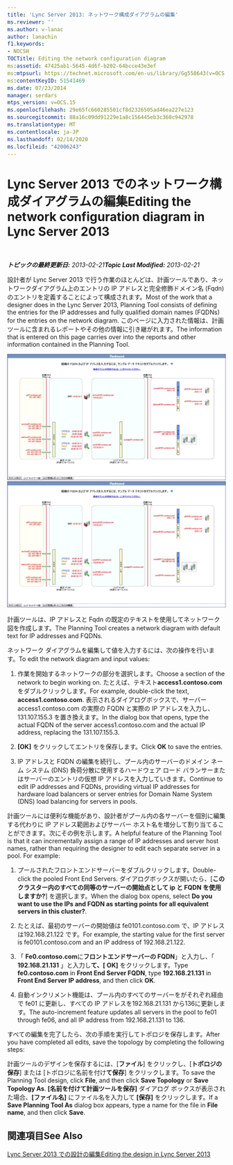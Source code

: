 ```yaml
---
title: 'Lync Server 2013: ネットワーク構成ダイアグラムの編集'
ms.reviewer: ''
ms.author: v-lanac
author: lanachin
f1.keywords:
- NOCSH
TOCTitle: Editing the network configuration diagram
ms:assetid: 47425ab1-5645-4d6f-b202-64bcce43e3ef
ms:mtpsurl: https://technet.microsoft.com/en-us/library/Gg558643(v=OCS.15)
ms:contentKeyID: 51541469
ms.date: 07/23/2014
manager: serdars
mtps_version: v=OCS.15
ms.openlocfilehash: 29e65fc660285501cf8d2326505ad46ea227e123
ms.sourcegitcommit: 88a16c09dd91229e1a8c156445eb3c360c942978
ms.translationtype: MT
ms.contentlocale: ja-JP
ms.lasthandoff: 02/14/2020
ms.locfileid: "42006243"
---
```

<div data-xmlns="http://www.w3.org/1999/xhtml">

<div class="topic" data-xmlns="http://www.w3.org/1999/xhtml" data-msxsl="urn:schemas-microsoft-com:xslt" data-cs="http://msdn.microsoft.com/">

<div data-asp="http://msdn2.microsoft.com/asp">

# <a name="editing-the-network-configuration-diagram-in-lync-server-2013"></a><span data-ttu-id="4f057-102">Lync Server 2013 でのネットワーク構成ダイアグラムの編集</span><span class="sxs-lookup"><span data-stu-id="4f057-102">Editing the network configuration diagram in Lync Server 2013</span></span>

</div>

<div id="mainSection">

<div id="mainBody">

<span> </span>

<span data-ttu-id="4f057-103">_**トピックの最終更新日:** 2013-02-21_</span><span class="sxs-lookup"><span data-stu-id="4f057-103">_**Topic Last Modified:** 2013-02-21_</span></span>

<span data-ttu-id="4f057-104">設計者が Lync Server 2013 で行う作業のほとんどは、計画ツールであり、ネットワークダイアグラム上のエントリの IP アドレスと完全修飾ドメイン名 (Fqdn) のエントリを定義することによって構成されます。</span><span class="sxs-lookup"><span data-stu-id="4f057-104">Most of the work that a designer does in the Lync Server 2013, Planning Tool consists of defining the entries for the IP addresses and fully qualified domain names (FQDNs) for the entries on the network diagram.</span></span> <span data-ttu-id="4f057-105">このページに入力された情報は、計画ツールに含まれるレポートやその他の情報に引き継がれます。</span><span class="sxs-lookup"><span data-stu-id="4f057-105">The information that is entered on this page carries over into the reports and other information contained in the Planning Tool.</span></span>

<span data-ttu-id="4f057-106">![計画ツール、ネットワーク図](images/Gg558643.eeabee2d-698c-4b79-baa5-caa4cfb7edb3(OCS.15).jpg "計画ツール、ネットワーク図")</span><span class="sxs-lookup"><span data-stu-id="4f057-106">![Planning Tool Network diagram](images/Gg558643.eeabee2d-698c-4b79-baa5-caa4cfb7edb3(OCS.15).jpg "Planning Tool Network diagram")</span></span>

<span data-ttu-id="4f057-107">計画ツールは、IP アドレスと Fqdn の既定のテキストを使用してネットワーク図を作成します。</span><span class="sxs-lookup"><span data-stu-id="4f057-107">The Planning Tool creates a network diagram with default text for IP addresses and FQDNs.</span></span>

<span data-ttu-id="4f057-108">ネットワーク ダイアグラムを編集して値を入力するには、次の操作を行います。</span><span class="sxs-lookup"><span data-stu-id="4f057-108">To edit the network diagram and input values:</span></span>

1.  <span data-ttu-id="4f057-109">作業を開始するネットワークの部分を選択します。</span><span class="sxs-lookup"><span data-stu-id="4f057-109">Choose a section of the network to begin working on.</span></span> <span data-ttu-id="4f057-110">たとえば、テキスト**access1.contoso.com**をダブルクリックします。</span><span class="sxs-lookup"><span data-stu-id="4f057-110">For example, double-click the text, **access1.contoso.com**.</span></span> <span data-ttu-id="4f057-111">表示されるダイアログボックスで、サーバー access1.contoso.com の実際の FQDN と実際の IP アドレスを入力し、131.107.155.3 を置き換えます。</span><span class="sxs-lookup"><span data-stu-id="4f057-111">In the dialog box that opens, type the actual FQDN of the server access1.contoso.com and the actual IP address, replacing the 131.107.155.3.</span></span>

2.  <span data-ttu-id="4f057-112">**[OK]** をクリックしてエントリを保存します。</span><span class="sxs-lookup"><span data-stu-id="4f057-112">Click **OK** to save the entries.</span></span>

3.  <span data-ttu-id="4f057-113">IP アドレスと FQDN の編集を続行し、プール内のサーバーのドメイン ネーム システム (DNS) 負荷分散に使用するハードウェア ロード バランサーまたはサーバーのエントリの仮想 IP アドレスを入力していきます。</span><span class="sxs-lookup"><span data-stu-id="4f057-113">Continue to edit IP addresses and FQDNs, providing virtual IP addresses for hardware load balancers or server entries for Domain Name System (DNS) load balancing for servers in pools.</span></span>

<span data-ttu-id="4f057-p103">計画ツールには便利な機能があり、設計者がプール内の各サーバーを個別に編集する代わりに IP アドレス範囲およびサーバー ホスト名を増分して割り当てることができます。次にその例を示します。</span><span class="sxs-lookup"><span data-stu-id="4f057-p103">A helpful feature of the Planning Tool is that it can incrementally assign a range of IP addresses and server host names, rather than requiring the designer to edit each separate server in a pool. For example:</span></span>

1.  <span data-ttu-id="4f057-116">プールされたフロントエンドサーバーをダブルクリックします。</span><span class="sxs-lookup"><span data-stu-id="4f057-116">Double-click the pooled Front End Servers.</span></span> <span data-ttu-id="4f057-117">ダイアログボックスが開いたら、[**このクラスター内のすべての同等のサーバーの開始点として ip と FQDN を使用しますか?**] を選択します。</span><span class="sxs-lookup"><span data-stu-id="4f057-117">When the dialog box opens, select **Do you want to use the IPs and FQDN as starting points for all equivalent servers in this cluster?**.</span></span>

2.  <span data-ttu-id="4f057-118">たとえば、最初のサーバーの開始値は fe0101.contoso.com で、IP アドレスは192.168.21.122 です。</span><span class="sxs-lookup"><span data-stu-id="4f057-118">For example, the starting value for the first server is fe0101.contoso.com and an IP address of 192.168.21.122.</span></span>

3.  <span data-ttu-id="4f057-119">「 **Fe0.contoso.com**に**フロントエンドサーバーの FQDN**」と入力し、「 **192.168.21.131** 」と入力し**て、[** **OK]** をクリックします。</span><span class="sxs-lookup"><span data-stu-id="4f057-119">Type **fe0.contoso.com** in **Front End Server FQDN**, type **192.168.21.131** in **Front End Server IP address**, and then click **OK**.</span></span>

4.  <span data-ttu-id="4f057-120">自動インクリメント機能は、プール内のすべてのサーバーをがそれぞれ経由で fe01 に更新し、すべての IP アドレスを192.168.21.131 から136に更新します。</span><span class="sxs-lookup"><span data-stu-id="4f057-120">The auto-increment feature updates all servers in the pool to fe01 through fe06, and all IP address from 192.168.21.131 to 136.</span></span>

<span data-ttu-id="4f057-121">すべての編集を完了したら、次の手順を実行してトポロジを保存します。</span><span class="sxs-lookup"><span data-stu-id="4f057-121">After you have completed all edits, save the topology by completing the following steps:</span></span>

<span data-ttu-id="4f057-122">計画ツールのデザインを保存するには、[**ファイル**] をクリックし、[**トポロジの保存**] または [トポロジに名前を付け**て保存**] をクリックします。</span><span class="sxs-lookup"><span data-stu-id="4f057-122">To save the Planning Tool design, click **File**, and then click **Save Topology** or **Save Topology As**.</span></span> <span data-ttu-id="4f057-123">**[名前を付けて計画ツールを保存]** ダイアログ ボックスが表示された場合、**[ファイル名]** にファイル名を入力して **[保存]** をクリックします。</span><span class="sxs-lookup"><span data-stu-id="4f057-123">If a **Save Planning Tool As** dialog box appears, type a name for the file in **File name**, and then click **Save**.</span></span>

<div>

## <a name="see-also"></a><span data-ttu-id="4f057-124">関連項目</span><span class="sxs-lookup"><span data-stu-id="4f057-124">See Also</span></span>


[<span data-ttu-id="4f057-125">Lync Server 2013 での設計の編集</span><span class="sxs-lookup"><span data-stu-id="4f057-125">Editing the design in Lync Server 2013</span></span>](lync-server-2013-editing-the-design.md)  
  

</div>

</div>

<span> </span>

</div>

</div>

</div>

